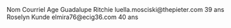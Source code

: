 <m-table width="100%">
    <thead slot="header">
        <tr>
            <th>Nom</th>
            <th>Courriel</th>
            <th>Age</th>
        </tr>
     </thead>
    <tbody slot="body">
        <tr>
            <td>Guadalupe Ritchie</td>
            <td>luella.mosciski@thepieter.com</td>
            <td>39 ans</td>
        </tr>
        <tr>
            <td>Roselyn Kunde</td>
            <td>elmira76@ecig36.com</td>
            <td>40 ans</td>
        </tr>
    </tbody>
</m-table>
